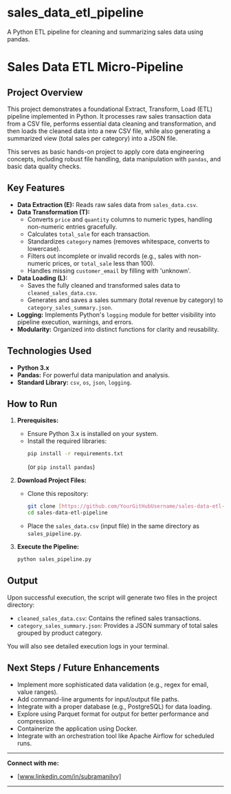 # sales_data_etl_pipeline
A Python ETL pipeline for cleaning and summarizing sales data using pandas.

# Sales Data ETL Micro-Pipeline
## Project Overview

This project demonstrates a foundational Extract, Transform, Load (ETL) pipeline implemented in Python. It processes raw sales transaction data from a CSV file, performs essential data cleaning and transformation, and then loads the cleaned data into a new CSV file, while also generating a summarized view (total sales per category) into a JSON file.

This serves as basic hands-on project to apply core data engineering concepts, including robust file handling, data manipulation with `pandas`, and basic data quality checks.

## Key Features
* **Data Extraction (E):** Reads raw sales data from `sales_data.csv`.
* **Data Transformation (T):**
    * Converts `price` and `quantity` columns to numeric types, handling non-numeric entries gracefully.
    * Calculates `total_sale` for each transaction.
    * Standardizes `category` names (removes whitespace, converts to lowercase).
    * Filters out incomplete or invalid records (e.g., sales with non-numeric prices, or `total_sale` less than 100).
    * Handles missing `customer_email` by filling with 'unknown'.
* **Data Loading (L):**
    * Saves the fully cleaned and transformed sales data to `cleaned_sales_data.csv`.
    * Generates and saves a sales summary (total revenue by category) to `category_sales_summary.json`.
* **Logging:** Implements Python's `logging` module for better visibility into pipeline execution, warnings, and errors.
* **Modularity:** Organized into distinct functions for clarity and reusability.

## Technologies Used

* **Python 3.x**
* **Pandas:** For powerful data manipulation and analysis.
* **Standard Library:** `csv`, `os`, `json`, `logging`.

## How to Run

1.  **Prerequisites:**
    * Ensure Python 3.x is installed on your system.
    * Install the required libraries:
        ```bash
        pip install -r requirements.txt
        ```
        (or `pip install pandas`)

2.  **Download Project Files:**
    * Clone this repository:
        ```bash
        git clone [https://github.com/YourGitHubUsername/sales-data-etl-pipeline.git](https://github.com/YourGitHubUsername/sales-data-etl-pipeline.git)
        cd sales-data-etl-pipeline
        ```
    * Place the `sales_data.csv` (input file) in the same directory as `sales_pipeline.py`.

3.  **Execute the Pipeline:**
    ```bash
    python sales_pipeline.py
    ```

## Output

Upon successful execution, the script will generate two files in the project directory:

* `cleaned_sales_data.csv`: Contains the refined sales transactions.
* `category_sales_summary.json`: Provides a JSON summary of total sales grouped by product category.

You will also see detailed execution logs in your terminal.

## Next Steps / Future Enhancements

* Implement more sophisticated data validation (e.g., regex for email, value ranges).
* Add command-line arguments for input/output file paths.
* Integrate with a proper database (e.g., PostgreSQL) for data loading.
* Explore using Parquet format for output for better performance and compression.
* Containerize the application using Docker.
* Integrate with an orchestration tool like Apache Airflow for scheduled runs.

---

**Connect with me:**
* [www.linkedin.com/in/subramanilvy]

---
